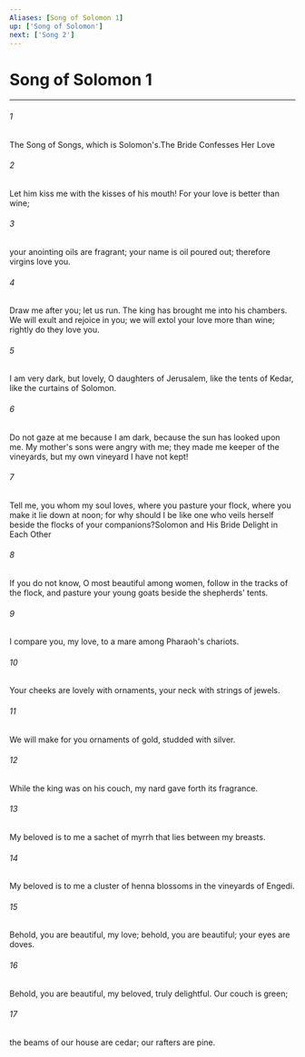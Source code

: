 ```yaml
---
Aliases: [Song of Solomon 1]
up: ['Song of Solomon']
next: ['Song 2']
---
```

# Song of Solomon 1
***



###### 1 
The Song of Songs, which is Solomon's.The Bride Confesses Her Love 

###### 2 
Let him kiss me with the kisses of his mouth! For your love is better than wine; 

###### 3 
your anointing oils are fragrant; your name is oil poured out; therefore virgins love you. 

###### 4 
Draw me after you; let us run. The king has brought me into his chambers. We will exult and rejoice in you; we will extol your love more than wine; rightly do they love you. 

###### 5 
I am very dark, but lovely, O daughters of Jerusalem, like the tents of Kedar, like the curtains of Solomon. 

###### 6 
Do not gaze at me because I am dark, because the sun has looked upon me. My mother's sons were angry with me; they made me keeper of the vineyards, but my own vineyard I have not kept! 

###### 7 
Tell me, you whom my soul loves, where you pasture your flock, where you make it lie down at noon; for why should I be like one who veils herself beside the flocks of your companions?Solomon and His Bride Delight in Each Other 

###### 8 
If you do not know, O most beautiful among women, follow in the tracks of the flock, and pasture your young goats beside the shepherds' tents. 

###### 9 
I compare you, my love, to a mare among Pharaoh's chariots. 

###### 10 
Your cheeks are lovely with ornaments, your neck with strings of jewels. 

###### 11 
We will make for you ornaments of gold, studded with silver. 

###### 12 
While the king was on his couch, my nard gave forth its fragrance. 

###### 13 
My beloved is to me a sachet of myrrh that lies between my breasts. 

###### 14 
My beloved is to me a cluster of henna blossoms in the vineyards of Engedi. 

###### 15 
Behold, you are beautiful, my love; behold, you are beautiful; your eyes are doves. 

###### 16 
Behold, you are beautiful, my beloved, truly delightful. Our couch is green; 

###### 17 
the beams of our house are cedar; our rafters are pine.
